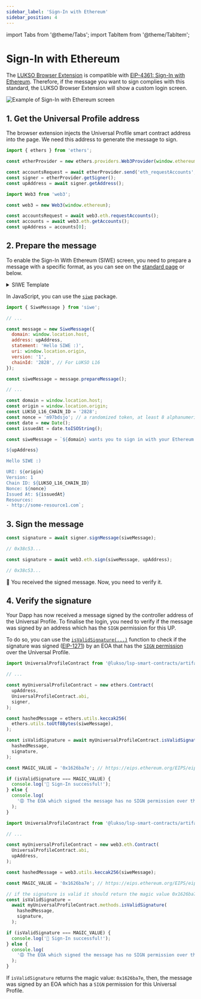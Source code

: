 ```yaml
---
sidebar_label: 'Sign-In with Ethereum'
sidebar_position: 4
---
```


import Tabs from '@theme/Tabs';
import TabItem from '@theme/TabItem';

# Sign-In with Ethereum

The [LUKSO Browser Extension](./install-browser-extension.md) is compatible with [EIP-4361: Sign-In with Ethereum](https://eips.ethereum.org/EIPS/eip-4361).
Therefore, if the message you want to sign complies with this standard, the LUKSO Browser Extension will show a custom login screen.

<div style={{textAlign: 'center'}}>
<img
    src="/img/extension/lukso-extension-siwe.webp"
    alt="Example of Sign-In with Ethereum screen"
/>
</div>

## 1. Get the Universal Profile address

The browser extension injects the Universal Profile smart contract address into the page. We need this address to generate the message to sign.

<Tabs groupId="provider">
  <TabItem value="ethers" label="Ethers.js">

```js
import { ethers } from 'ethers';

const etherProvider = new ethers.providers.Web3Provider(window.ethereum);

const accountsRequest = await etherProvider.send('eth_requestAccounts', []);
const signer = etherProvider.getSigner();
const upAddress = await signer.getAddress();
```

  </TabItem>
  <TabItem value="web3" label="Web3.js">

```js
import Web3 from 'web3';

const web3 = new Web3(window.ethereum);

const accountsRequest = await web3.eth.requestAccounts();
const accounts = await web3.eth.getAccounts();
const upAddress = accounts[0];
```

  </TabItem>
</Tabs>

## 2. Prepare the message

To enable the Sign-In With Ethereum (SIWE) screen, you need to prepare a message with a specific format, as you can see on the [standard page](https://eips.ethereum.org/EIPS/eip-4361) or below.

<details>
<summary>SIWE Template</summary>

<!-- prettier-ignore-start -->

```
${domain} wants you to sign in with your Ethereum account:
${address}

${statement}

URI: ${uri}
Version: ${version}
Chain ID: ${chain-id}
Nonce: ${nonce}
Issued At: ${issued-at}
Expiration Time: ${expiration-time}
Not Before: ${not-before}
Request ID: ${request-id}
Resources:
- ${resources[0]}
- ${resources[1]}
  ...
- ${resources[n]}
```

<!-- prettier-ignore-end -->

</details>

In JavaScript, you can use the [`siwe`](https://www.npmjs.com/package/siwe) package.

<Tabs>
  <TabItem value="siwe" label="With siwe library">

```js
import { SiweMessage } from 'siwe';

// ...

const message = new SiweMessage({
  domain: window.location.host,
  address: upAddress,
  statement: 'Hello SIWE :)',
  uri: window.location.origin,
  version: '1',
  chainId: '2828', // For LUKSO L16
});

const siweMessage = message.prepareMessage();
```

  </TabItem>
   <TabItem value="plain" label="Without siwe library">

<!-- prettier-ignore-start -->

```js
// ...

const domain = window.location.host;
const origin = window.location.origin;
const LUKSO_L16_CHAIN_ID = '2828';
const nonce = 'm97bdsjo'; // a randomized token, at least 8 alphanumeric characters
const date = new Date();
const issuedAt = date.toISOString();

const siweMessage = `${domain} wants you to sign in with your Ethereum account:

${upAddress}

Hello SIWE :)

URI: ${origin}
Version: 1
Chain ID: ${LUKSO_L16_CHAIN_ID}
Nonce: ${nonce}
Issued At: ${issuedAt}
Resources:
- http://some-resource1.com`;
```
<!-- prettier-ignore-end -->

</TabItem>
</Tabs>

## 3. Sign the message

<Tabs groupId="provider">
  <TabItem value="ethers" label="Ethers.js">

```js
const signature = await signer.signMessage(siweMessage);

// 0x38c53...
```

  </TabItem>
   <TabItem value="web3" label="Web3.js">

```js
const signature = await web3.eth.sign(siweMessage, upAddress);

// 0x38c53...
```

</TabItem>
</Tabs>

🎉 You received the signed message. Now, you need to verify it.

## 4. Verify the signature

Your Dapp has now received a message signed by the controller address of the Universal Profile. To finalise the login, you need to verify if the message was signed by an address which has the `SIGN` permission for this UP.

To do so, you can use the [`isValidSignature(...)`](../../standards/smart-contracts/lsp0-erc725-account#isvalidsignature) function to check if the signature was signed ([EIP-1271](https://eips.ethereum.org/EIPS/eip-1271)) by an EOA that has the [`SIGN` permission](../../standards/universal-profile/lsp6-key-manager#permissions) over the Universal Profile.

<Tabs groupId="provider">
  <TabItem value="ethers" label="Ethers.js">

```js
import UniversalProfileContract from '@lukso/lsp-smart-contracts/artifacts/UniversalProfile.json';

// ...

const myUniversalProfileContract = new ethers.Contract(
  upAddress,
  UniversalProfileContract.abi,
  signer,
);

const hashedMessage = ethers.utils.keccak256(
  ethers.utils.toUtf8Bytes(siweMessage),
);

const isValidSignature = await myUniversalProfileContract.isValidSignature(
  hashedMessage,
  signature,
);

const MAGIC_VALUE = '0x1626ba7e'; // https://eips.ethereum.org/EIPS/eip-1271

if (isValidSignature === MAGIC_VALUE) {
  console.log('🎉 Sign-In successful!');
} else {
  console.log(
    '😡 The EOA which signed the message has no SIGN permission over this UP.',
  );
}
```

  </TabItem>
  <TabItem value="web3" label="Web3.js">

```js
import UniversalProfileContract from '@lukso/lsp-smart-contracts/artifacts/UniversalProfile.json';

// ...

const myUniversalProfileContract = new web3.eth.Contract(
  UniversalProfileContract.abi,
  upAddress,
);

const hashedMessage = web3.utils.keccak256(siweMessage);

const MAGIC_VALUE = '0x1626ba7e'; // https://eips.ethereum.org/EIPS/eip-1271

// if the signature is valid it should return the magic value 0x1626ba7e
const isValidSignature =
  await myUniversalProfileContract.methods.isValidSignature(
    hashedMessage,
    signature,
  );

if (isValidSignature === MAGIC_VALUE) {
  console.log('🎉 Sign-In successful!');
} else {
  console.log(
    '😡 The EOA which signed the message has no SIGN permission over this UP.',
  );
}
```

  </TabItem>
</Tabs>

If `isValidSignature` returns the magic value: `0x1626ba7e`, then, the message was signed by an EOA which has a `SIGN` permission for this Universal Profile.
